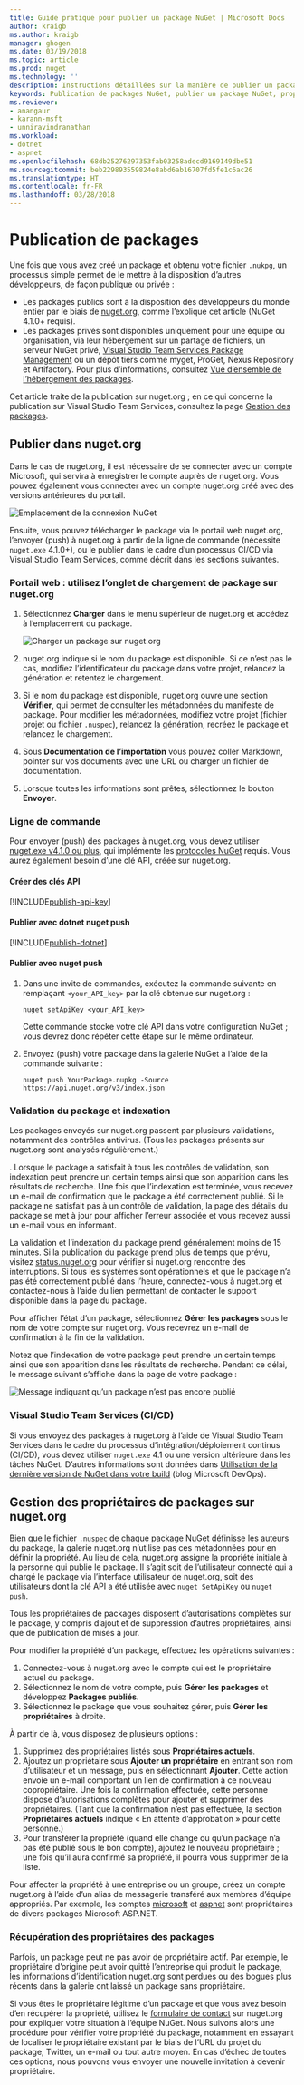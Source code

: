 ```yaml
---
title: Guide pratique pour publier un package NuGet | Microsoft Docs
author: kraigb
ms.author: kraigb
manager: ghogen
ms.date: 03/19/2018
ms.topic: article
ms.prod: nuget
ms.technology: ''
description: Instructions détaillées sur la manière de publier un package NuGet sur nuget.org ou des flux privés et de gérer la propriété du package sur nuget.org.
keywords: Publication de packages NuGet, publier un package NuGet, propriété de package NuGet, publier sur nuget.org, flux NuGet privés
ms.reviewer:
- anangaur
- karann-msft
- unniravindranathan
ms.workload:
- dotnet
- aspnet
ms.openlocfilehash: 68db25276297353fab03258adecd9169149dbe51
ms.sourcegitcommit: beb229893559824e8abd6ab16707fd5fe1c6ac26
ms.translationtype: HT
ms.contentlocale: fr-FR
ms.lasthandoff: 03/28/2018
---
```

# <a name="publishing-packages"></a>Publication de packages

Une fois que vous avez créé un package et obtenu votre fichier `.nukpg`, un processus simple permet de le mettre à la disposition d’autres développeurs, de façon publique ou privée :

- Les packages publics sont à la disposition des développeurs du monde entier par le biais de [nuget.org](https://www.nuget.org/packages/manage/upload), comme l’explique cet article (NuGet 4.1.0+ requis).
- Les packages privés sont disponibles uniquement pour une équipe ou organisation, via leur hébergement sur un partage de fichiers, un serveur NuGet privé, [Visual Studio Team Services Package Management](https://www.visualstudio.com/docs/package/nuget/publish) ou un dépôt tiers comme myget, ProGet, Nexus Repository et Artifactory. Pour plus d’informations, consultez [Vue d’ensemble de l’hébergement des packages](../hosting-packages/overview.md).

Cet article traite de la publication sur nuget.org ; en ce qui concerne la publication sur Visual Studio Team Services, consultez la page [Gestion des packages](https://www.visualstudio.com/docs/package/nuget/publish).

## <a name="publish-to-nugetorg"></a>Publier dans nuget.org

Dans le cas de nuget.org, il est nécessaire de se connecter avec un compte Microsoft, qui servira à enregistrer le compte auprès de nuget.org. Vous pouvez également vous connecter avec un compte nuget.org créé avec des versions antérieures du portail.

![Emplacement de la connexion NuGet](media/publish_NuGetSignIn.png)

Ensuite, vous pouvez télécharger le package via le portail web nuget.org, l’envoyer (push) à nuget.org à partir de la ligne de commande (nécessite `nuget.exe` 4.1.0+), ou le publier dans le cadre d’un processus CI/CD via Visual Studio Team Services, comme décrit dans les sections suivantes.

### <a name="web-portal-use-the-upload-package-tab-on-nugetorg"></a>Portail web : utilisez l’onglet de chargement de package sur nuget.org

1. Sélectionnez **Charger** dans le menu supérieur de nuget.org et accédez à l’emplacement du package.

    ![Charger un package sur nuget.org](media/publish_UploadYourPackage.PNG)

1. nuget.org indique si le nom du package est disponible. Si ce n’est pas le cas, modifiez l’identificateur du package dans votre projet, relancez la génération et retentez le chargement.

1. Si le nom du package est disponible, nuget.org ouvre une section **Vérifier**, qui permet de consulter les métadonnées du manifeste de package. Pour modifier les métadonnées, modifiez votre projet (fichier projet ou fichier `.nuspec`), relancez la génération, recréez le package et relancez le chargement.

1. Sous **Documentation de l’importation** vous pouvez coller Markdown, pointer sur vos documents avec une URL ou charger un fichier de documentation.

1. Lorsque toutes les informations sont prêtes, sélectionnez le bouton **Envoyer**.

### <a name="command-line"></a>Ligne de commande

Pour envoyer (push) des packages à nuget.org, vous devez utiliser [nuget.exe v4.1.0 ou plus](https://www.nuget.org/downloads), qui implémente les [protocoles NuGet](../api/nuget-protocols.md) requis. Vous aurez également besoin d’une clé API, créée sur nuget.org.

#### <a name="create-api-keys"></a>Créer des clés API

[!INCLUDE[publish-api-key](../quickstart/includes/publish-api-key.md)]

#### <a name="publish-with-dotnet-nuget-push"></a>Publier avec dotnet nuget push

[!INCLUDE[publish-dotnet](../quickstart/includes/publish-dotnet.md)]

#### <a name="publish-with-nuget-push"></a>Publier avec nuget push

1. Dans une invite de commandes, exécutez la commande suivante en remplaçant `<your_API_key>` par la clé obtenue sur nuget.org :

    ```cli
    nuget setApiKey <your_API_key>
    ```

    Cette commande stocke votre clé API dans votre configuration NuGet ; vous devrez donc répéter cette étape sur le même ordinateur.

1. Envoyez (push) votre package dans la galerie NuGet à l’aide de la commande suivante :

    ```cli
    nuget push YourPackage.nupkg -Source https://api.nuget.org/v3/index.json
    ```

### <a name="package-validation-and-indexing"></a>Validation du package et indexation

Les packages envoyés sur nuget.org passent par plusieurs validations, notamment des contrôles antivirus. (Tous les packages présents sur nuget.org sont analysés régulièrement.)

. Lorsque le package a satisfait à tous les contrôles de validation, son indexation peut prendre un certain temps ainsi que son apparition dans les résultats de recherche. Une fois que l’indexation est terminée, vous recevez un e-mail de confirmation que le package a été correctement publié. Si le package ne satisfait pas à un contrôle de validation, la page des détails du package se met à jour pour afficher l’erreur associée et vous recevez aussi un e-mail vous en informant.

La validation et l’indexation du package prend généralement moins de 15 minutes. Si la publication du package prend plus de temps que prévu, visitez [status.nuget.org](https://status.nuget.org/) pour vérifier si nuget.org rencontre des interruptions. Si tous les systèmes sont opérationnels et que le package n’a pas été correctement publié dans l’heure, connectez-vous à nuget.org et contactez-nous à l’aide du lien permettant de contacter le support disponible dans la page du package.

Pour afficher l’état d’un package, sélectionnez **Gérer les packages** sous le nom de votre compte sur nuget.org. Vous recevrez un e-mail de confirmation à la fin de la validation.

Notez que l’indexation de votre package peut prendre un certain temps ainsi que son apparition dans les résultats de recherche. Pendant ce délai, le message suivant s’affiche dans la page de votre package :

![Message indiquant qu’un package n’est pas encore publié](media/publish_NotYetIndexed.png)

### <a name="visual-studio-team-services-cicd"></a>Visual Studio Team Services (CI/CD)

Si vous envoyez des packages à nuget.org à l’aide de Visual Studio Team Services dans le cadre du processus d’intégration/déploiement continus (CI/CD), vous devez utiliser `nuget.exe` 4.1 ou une version ultérieure dans les tâches NuGet. D’autres informations sont données dans [Utilisation de la dernière version de NuGet dans votre build](https://blogs.msdn.microsoft.com/devops/2017/09/29/using-the-latest-nuget-in-your-build/) (blog Microsoft DevOps).

## <a name="managing-package-owners-on-nugetorg"></a>Gestion des propriétaires de packages sur nuget.org

Bien que le fichier `.nuspec` de chaque package NuGet définisse les auteurs du package, la galerie nuget.org n’utilise pas ces métadonnées pour en définir la propriété. Au lieu de cela, nuget.org assigne la propriété initiale à la personne qui publie le package. Il s’agit soit de l’utilisateur connecté qui a chargé le package via l’interface utilisateur de nuget.org, soit des utilisateurs dont la clé API a été utilisée avec `nuget SetApiKey` ou `nuget push`.

Tous les propriétaires de packages disposent d’autorisations complètes sur le package, y compris d’ajout et de suppression d’autres propriétaires, ainsi que de publication de mises à jour.

Pour modifier la propriété d’un package, effectuez les opérations suivantes :

1. Connectez-vous à nuget.org avec le compte qui est le propriétaire actuel du package.
1. Sélectionnez le nom de votre compte, puis **Gérer les packages** et développez **Packages publiés**.
1. Sélectionnez le package que vous souhaitez gérer, puis **Gérer les propriétaires** à droite.

À partir de là, vous disposez de plusieurs options :

1. Supprimez des propriétaires listés sous **Propriétaires actuels**.
1. Ajoutez un propriétaire sous **Ajouter un propriétaire** en entrant son nom d’utilisateur et un message, puis en sélectionnant **Ajouter**. Cette action envoie un e-mail comportant un lien de confirmation à ce nouveau copropriétaire. Une fois la confirmation effectuée, cette personne dispose d’autorisations complètes pour ajouter et supprimer des propriétaires. (Tant que la confirmation n’est pas effectuée, la section **Propriétaires actuels** indique « En attente d’approbation » pour cette personne.)
1. Pour transférer la propriété (quand elle change ou qu’un package n’a pas été publié sous le bon compte), ajoutez le nouveau propriétaire ; une fois qu’il aura confirmé sa propriété, il pourra vous supprimer de la liste.

Pour affecter la propriété à une entreprise ou un groupe, créez un compte nuget.org à l’aide d’un alias de messagerie transféré aux membres d’équipe appropriés. Par exemple, les comptes [microsoft](http://nuget.org/profiles/microsoft) et [aspnet](http://nuget.org/profiles/aspnet) sont propriétaires de divers packages Microsoft ASP.NET.

### <a name="recovering-package-ownership"></a>Récupération des propriétaires des packages

Parfois, un package peut ne pas avoir de propriétaire actif. Par exemple, le propriétaire d’origine peut avoir quitté l’entreprise qui produit le package, les informations d’identification nuget.org sont perdues ou des bogues plus récents dans la galerie ont laissé un package sans propriétaire.

Si vous êtes le propriétaire légitime d’un package et que vous avez besoin d’en récupérer la propriété, utilisez le [formulaire de contact](https://www.nuget.org/policies/Contact) sur nuget.org pour expliquer votre situation à l’équipe NuGet. Nous suivons alors une procédure pour vérifier votre propriété du package, notamment en essayant de localiser le propriétaire existant par le biais de l’URL du projet du package, Twitter, un e-mail ou tout autre moyen. En cas d’échec de toutes ces options, nous pouvons vous envoyer une nouvelle invitation à devenir propriétaire.
